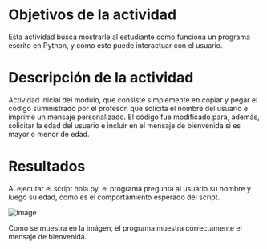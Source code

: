 # Objetivos de la actividad

Esta actividad busca mostrarle al estudiante como funciona un programa escrito en Python, y como este puede interactuar con el usuario.

# Descripción de la actividad

Actividad inicial del módulo, que consiste simplemente en copiar y pegar el código suministrado por el profesor, que solicita el nombre del usuario e imprime un mensaje personalizado. El código fue modificado para, además, solicitar la edad del usuario e incluir en el mensaje de bienvenida si es mayor o menor de edad.

# Resultados

Al ejecutar el script hola.py, el programa pregunta al usuario su nombre y luego su edad, como es el comportamiento esperado del script.

![image](https://github.com/user-attachments/assets/5975411e-1605-4c88-98f4-eea092254998)

Como se muestra en la imágen, el programa muestra correctamente el mensaje de bienvenida.
